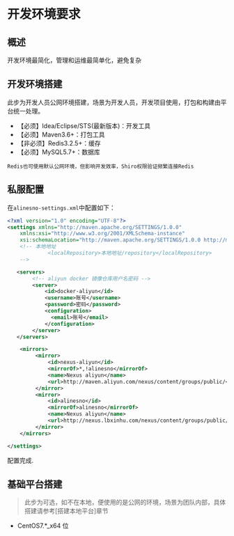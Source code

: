 # 开发环境要求

## 概述

开发环境最简化，管理和运维最简单化，避免复杂

## 开发环境搭建

此步为开发人员公网环境搭建，场景为开发人员，开发项目使用，打包和构建由平台统一处理。

- 【必须】Idea/Eclipse/STS(最新版本)：开发工具
- 【必须】Maven3.6+：打包工具
- 【非必须】Redis3.2.5+：缓存
- 【必须】MySQL5.7+：数据库

`Redis也可使用默认公网环境，但影响开发效率，Shiro权限验证频繁连接Redis`

## 私服配置

在`alinesno-settings.xml`中配置如下：

```xml
<?xml version="1.0" encoding="UTF-8"?>
<settings xmlns="http://maven.apache.org/SETTINGS/1.0.0"
    xmlns:xsi="http://www.w3.org/2001/XMLSchema-instance"
    xsi:schemaLocation="http://maven.apache.org/SETTINGS/1.0.0 http://maven.apache.org/xsd/settings-1.0.0.xsd">
    <!-- 本地地址
             <localRepository>本地地址/repository</localRepository>
    -->

   <servers>
        <!-- aliyun docker 镜像仓库用户名密码 -->
        <server>
            <id>docker-aliyun</id>
            <username>账号</username>
            <password>密码</password>
            <configuration>
              <email>账号</email>
            </configuration>
        </server>
   </servers>

    <mirrors>
         <mirror>
             <id>nexus-aliyun</id>
             <mirrorOf>*,!alinesno</mirrorOf>
             <name>Nexus aliyun</name>
             <url>http://maven.aliyun.com/nexus/content/groups/public/</url>
         </mirror>
         <mirror>
             <id>alinesno</id>
             <mirrorOf>alinesno</mirrorOf>
             <name>Nexus aliyun</name>
             <url>http://nexus.lbxinhu.com/nexus/content/groups/public/</url>
         </mirror>
    </mirrors>

</settings>
```

配置完成.

## 基础平台搭建

> 此步为可选，如不在本地，便使用的是公网的环境，场景为团队内部，具体搭建请参考[搭建本地平台]章节

- CentOS7.\*\_x64 位
